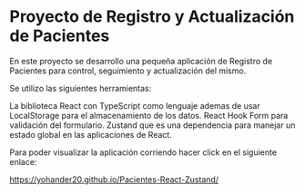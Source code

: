 # Proyecto de Registro y Actualización de Pacientes
 En este proyecto se desarrollo una pequeña aplicación de Registro de Pacientes para control, seguimiento y actualización del mismo.

 Se utilizo las siguientes herramientas:
 
 La biblioteca React con TypeScript como lenguaje ademas de usar LocalStorage para el almacenamiento de los datos.
 React Hook Form para validación del formulario.
 Zustand que es una dependencia para manejar un estado global en las aplicaciones de React.

 Para poder visualizar la aplicación corriendo hacer click en el siguiente enlace:

 https://yohander20.github.io/Pacientes-React-Zustand/


